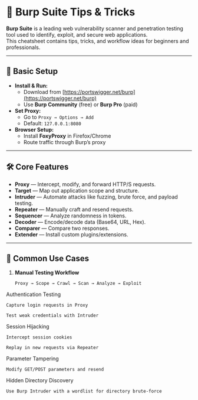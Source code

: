 # 🐞 Burp Suite Tips & Tricks

**Burp Suite** is a leading web vulnerability scanner and penetration testing tool used to identify, exploit, and secure web applications.  
This cheatsheet contains tips, tricks, and workflow ideas for beginners and professionals.

---

## 🚀 Basic Setup

- **Install & Run:**
  - Download from [https://portswigger.net/burp](https://portswigger.net/burp)
  - Use **Burp Community** (free) or **Burp Pro** (paid)
- **Set Proxy:**
  - Go to `Proxy → Options → Add`
  - Default: `127.0.0.1:8080`
- **Browser Setup:**
  - Install **FoxyProxy** in Firefox/Chrome
  - Route traffic through Burp’s proxy

---

## 🛠 Core Features

- **Proxy** — Intercept, modify, and forward HTTP/S requests.
- **Target** — Map out application scope and structure.
- **Intruder** — Automate attacks like fuzzing, brute force, and payload testing.
- **Repeater** — Manually craft and resend requests.
- **Sequencer** — Analyze randomness in tokens.
- **Decoder** — Encode/decode data (Base64, URL, Hex).
- **Comparer** — Compare two responses.
- **Extender** — Install custom plugins/extensions.

---

## 🎯 Common Use Cases

1. **Manual Testing Workflow**
   ```text
   Proxy → Scope → Crawl → Scan → Analyze → Exploit
   
Authentication Testing

    Capture login requests in Proxy

    Test weak credentials with Intruder

Session Hijacking

    Intercept session cookies

    Replay in new requests via Repeater

Parameter Tampering

    Modify GET/POST parameters and resend

Hidden Directory Discovery

    Use Burp Intruder with a wordlist for directory brute-force
